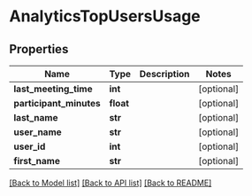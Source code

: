 # AnalyticsTopUsersUsage

## Properties
Name | Type | Description | Notes
------------ | ------------- | ------------- | -------------
**last_meeting_time** | **int** |  | [optional] 
**participant_minutes** | **float** |  | [optional] 
**last_name** | **str** |  | [optional] 
**user_name** | **str** |  | [optional] 
**user_id** | **int** |  | [optional] 
**first_name** | **str** |  | [optional] 

[[Back to Model list]](../README.md#documentation-for-models) [[Back to API list]](../README.md#documentation-for-api-endpoints) [[Back to README]](../README.md)


